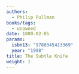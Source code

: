 ```yaml
---
authors:
  - Philip Pullman
books/tags:
  - unowned
date: 1800-02-05
params:
  isbn13: "9780345413369"
  year: "1998"
title: The Subtle Knife
weight: 1
---
```


<!--more-->
